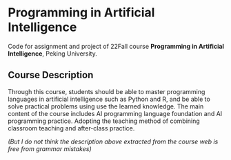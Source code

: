 # Programming in Artificial Intelligence

Code for assignment and project of 22Fall course **Programming in Artificial Intelligence**, Peking University. 

## Course Description

Through this course, students should be able to master programming languages in artificial intelligence such as Python and R, and be able to solve practical problems using use the learned knowledge. The main content of the course includes AI programming language foundation and AI programming practice. Adopting the teaching method of combining classroom teaching and after-class practice.

*(But I do not think the description above extracted from the course web is free from grammar mistakes)*
